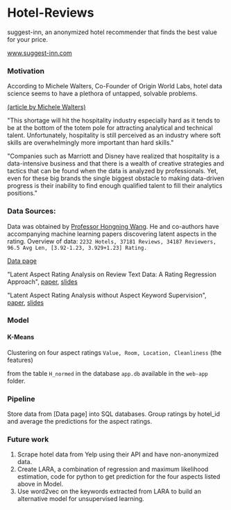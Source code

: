 # Hotel-Reviews
suggest-inn, an anonymized hotel recommender that finds the best value for your price.

www.suggest-inn.com

### Motivation
According to Michele Walters, Co-Founder of Origin World Labs, hotel data science seems to have a plethora of untapped, solvable problems.

[(article by Michele Walters)](http://hotelexecutive.com/business_review/3619/hotel-data-science-a-new-profession-for-the-new-era-of-advanced-hospitality)

"This shortage will hit the hospitality industry especially hard as it tends to be 
at the bottom of the totem pole for attracting analytical and technical talent. 
Unfortunately, hospitality is still perceived as an industry where soft skills are 
overwhelmingly more important than hard skills."

"Companies such as Marriott and Disney have realized that hospitality is a data-intensive 
business and that there is a wealth of creative strategies and tactics that can be found 
when the data is analyzed by professionals. Yet, even for these big brands the single biggest 
obstacle to making data-driven progress is their inability to find enough qualified talent to 
fill their analytics positions." 

### Data Sources:
Data was obtained by [Professor Hongning Wang](http://www.cs.virginia.edu/people/faculty/hwang.html).
He and co-authors have accompanying machine learning papers discovering latent aspects in the rating.
Overview of data:
`2232 Hotels, 37181 Reviews, 34187 Reviewers, 96.5 Avg Len, [3.92-1.23, 3.929+1.23] Rating.`

[Data page](http://times.cs.uiuc.edu/~wang296/Data/)

"Latent Aspect Rating Analysis on Review Text Data: A Rating Regression Approach", [paper](http://sifaka.cs.uiuc.edu/~wang296/paper/rp166f-wang.pdf), 
[slides](http://times.cs.uiuc.edu/~wang296/paper/hongning-KDD10-v2.pptx)

"Latent Aspect Rating Analysis without Aspect Keyword Supervision",
[paper](http://sifaka.cs.uiuc.edu/~wang296/paper/p618.pdf),
[slides](http://times.cs.uiuc.edu/~wang296/paper/latent-aspect-rating-analysis.pptx)

### Model
#### K-Means 
Clustering on four aspect ratings `Value, Room, Location, Cleanliness` (the features)

from the table `H_normed` in the database `app.db` available in the `web-app` folder. 

### Pipeline

Store data from [Data page] into SQL databases. Group ratings by
hotel_id and average the predictions for the aspect ratings.

### Future work

1. Scrape hotel data from Yelp using their API and have non-anonymized data.
2. Create LARA, a combination of regression and maximum likelihood estimation,
   code for python to get prediction for the four aspects listed above in Model.
3. Use word2vec on the keywords extracted from LARA to build an alternative
   model for unsupervised learning.
  


